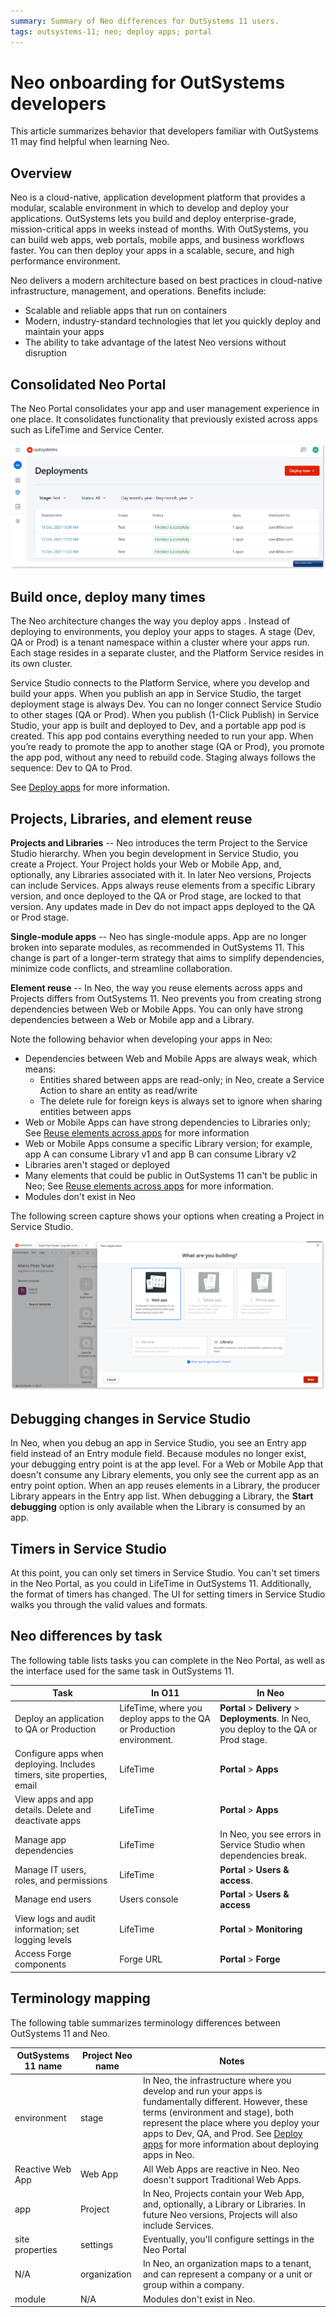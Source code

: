 ```yaml
---
summary: Summary of Neo differences for OutSystems 11 users.  
tags: outsystems-11; neo; deploy apps; portal 
---
```


# Neo onboarding for OutSystems developers

This article summarizes behavior that developers familiar with OutSystems 11 may find helpful when learning Neo.

## Overview

Neo is a cloud-native, application development platform that provides a modular, scalable environment in which to develop and deploy your applications. OutSystems lets  you build and deploy enterprise-grade, mission-critical apps in weeks instead of months. With OutSystems, you can build web apps, web portals, mobile apps, and business workflows faster. You can then deploy your apps in a scalable, secure, and high performance environment.

Neo delivers a modern architecture based on best practices in cloud-native infrastructure, management, and operations. Benefits include:

* Scalable and reliable apps that run on containers
* Modern, industry-standard technologies that let you quickly deploy and maintain your apps
* The ability to take advantage of the latest Neo versions without disruption

## Consolidated Neo Portal

The Neo Portal consolidates your app and user management experience in one place. It consolidates functionality that previously existed across apps such as LifeTime and Service Center.

![portal-deployments](images/portal-deployments.png "Deploy apps")

## Build once, deploy many times

The Neo architecture changes the way you deploy apps . Instead of deploying to environments, you deploy your apps to stages. A stage (Dev, QA or Prod) is a tenant namespace within a cluster where your apps run. Each stage resides in a separate cluster, and the Platform Service resides in its own cluster.

Service Studio connects to the Platform Service, where you develop and build your apps. When you publish an app in Service Studio, the target deployment stage is always Dev. You can no longer connect Service Studio to other stages (QA or Prod). When you publish (1-Click Publish) in Service Studio, your app is built and deployed to Dev, and a portable app pod is created. This app pod contains everything needed to run your app. When you’re ready to promote the app to another stage (QA or Prod), you promote the app pod, without any need to rebuild code. Staging always follows the sequence: Dev to QA to Prod.

See [Deploy apps](deploy-apps.md) for more information.

## Projects, Libraries, and element reuse  

**Projects and Libraries** -- Neo introduces the term Project to the Service Studio hierarchy. When you begin development in Service Studio, you create a Project. Your Project holds your Web or Mobile App, and, optionally, any Libraries associated with it. In later Neo versions, Projects can include Services. Apps always reuse elements from a specific Library version, and once deployed to the QA or Prod stage, are locked to that version. Any updates made in Dev do not impact apps deployed to the QA or Prod stage.

**Single-module apps** -- Neo has single-module apps. App are no longer broken into separate modules, as recommended in OutSystems 11. This change is part of a longer-term strategy that aims to simplify dependencies, minimize code conflicts, and streamline collaboration.

**Element reuse** -- In Neo, the way you reuse elements across apps and Projects differs from OutSystems 11. Neo prevents you from creating strong dependencies between Web or Mobile Apps. You can only have strong dependencies between a Web or Mobile app and a Library.

Note the following behavior when developing your apps in Neo:

* Dependencies between Web and Mobile Apps are always weak, which means:
    * Entities shared between apps are read-only; in Neo, create a Service Action to share an entity as read/write
    * The delete rule for foreign keys is always set to ignore when sharing entities between apps
* Web or Mobile Apps can have strong dependencies to Libraries only; See [Reuse elements across apps](reuse-elements.md) for more information 
* Web or Mobile Apps consume a specific Library version; for example, app A can consume Library v1 and app B can consume Library v2
* Libraries aren't staged or deployed
* Many elements that could be public in OutSystems 11 can't be public in Neo; See [Reuse elements across apps](reuse-elements.md) for more information.
* Modules don't exist in Neo

The following screen capture shows your options when creating a Project in Service Studio.

![Create Web App](images/create-service.png "Create Web App")

## Debugging changes in Service Studio

In Neo, when you debug an app in Service Studio, you see an Entry app field instead of an Entry module field. Because modules no longer exist, your debugging entry point is at the app level. For a Web or Mobile App that doesn't consume any Library elements, you only see the current app as an entry point option. When an app reuses elements in a Library, the producer Library appears in the Entry app list. When debugging a Library, the **Start debugging** option is only available when the Library is consumed by an app.

## Timers in Service Studio

At this point, you can only set timers in Service Studio. You can't set timers in the Neo Portal, as you could in LifeTime in OutSystems 11. Additionally, the format of timers has changed. The UI for setting timers in Service Studio walks you through the valid values and formats.

## Neo differences by task

The following table lists tasks you can complete in the Neo Portal, as well as the interface used for the same task in OutSystems 11.

| Task | In O11 | In Neo |
| ----------- | ----------- | ----------- |
| Deploy an application to QA or Production | LifeTime, where you deploy apps to the QA or Production environment. | **Portal** > **Delivery** > **Deployments**. In Neo, you deploy to the QA or Prod stage. |
| Configure apps when deploying. Includes timers, site properties, email | LifeTime | **Portal** > **Apps** |
| View apps and app details. Delete and deactivate apps | LifeTime | **Portal** > **Apps** |
| Manage app dependencies | LifeTime | In Neo, you see errors in Service Studio when dependencies break. |
| Manage IT users, roles, and permissions | LifeTime | **Portal** > **Users & access**. |
| Manage end users | Users console | **Portal** > **Users & access** |
| View logs and audit information; set logging levels | LifeTime | **Portal** > **Monitoring** |
| Access Forge components | Forge URL | **Portal** > **Forge** |

## Terminology mapping

The following table summarizes terminology differences between OutSystems 11 and Neo.

| OutSystems 11 name | Project Neo name | Notes |
| ----------- | ----------- | ----------- |
| environment | stage | In Neo, the infrastructure where you develop and run your apps is fundamentally different. However, these terms (environment and stage), both represent the place where you deploy your apps to Dev, QA, and Prod. See [Deploy apps](deploy-apps.md) for more information about deploying apps in Neo. |
| Reactive Web App | Web App | All Web Apps are reactive in Neo. Neo doesn't support Traditional Web Apps. |
| app | Project | In Neo, Projects contain your Web App, and, optionally, a Library or Libraries. In future Neo versions, Projects will also include Services. |
| site properties | settings | Eventually, you'll configure settings in the Neo Portal |
| N/A | organization | In Neo, an organization maps to a tenant, and can represent a company or a unit or group within a company. |
| module | N/A | Modules don't exist in Neo. |
